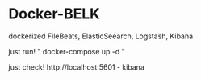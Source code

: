 # Docker-BELK
dockerized FileBeats, ElasticSeearch, Logstash, Kibana 

just run!
" docker-compose up -d "

just check!
http://localhost:5601 - kibana
